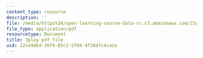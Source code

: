 ```yaml
---
content_type: resource
description: ''
file: /media/https%3A/open-learning-course-data-rc.s3.amazonaws.com/21g-107-chinese-i-streamlined-fall-2014/12ce94b436f985c25f044f104fc4ca2e_805687.pdf
file_type: application/pdf
resourcetype: Document
title: 3play pdf file
uid: 12ce94b4-36f9-85c2-5f04-4f104fc4ca2e
---
```

